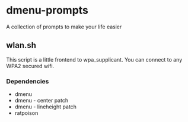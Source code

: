 # dmenu-prompts
A collection of prompts to make your life easier

## wlan.sh
This script is a little frontend to wpa_supplicant. You can connect to any WPA2 secured wifi.

### Dependencies
* dmenu
* dmenu - center patch
* dmenu - lineheight patch
* ratpoison
